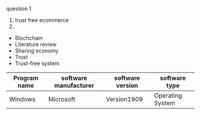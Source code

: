 question 1
1. trust free ecommerce
2. 
+ Blochchain
+ Literature review 
+ Sharing economy 
+ Trust 
+ Trust-free system

| Program name | software manufacturer | software version | software type |
| ------------ | --------------------- | ---------------- | ------------- |
| Windows | Microsoft | Version1909 | Operating System|
